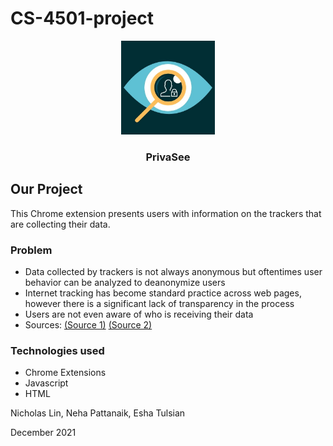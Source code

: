 # CS-4501-project 
<p align="center">
    <img src="https://github.com/Nicholas-Lin/CS-4501-project/blob/main/images/logo.jpg" width="150">
  </a>

  <h3 align="center">PrivaSee</h3>
</p>


## Our Project
This Chrome extension presents users with information on the trackers that are collecting their data.

### Problem 
* Data collected by trackers is not always anonymous but oftentimes user behavior can be analyzed to deanonymize users
* Internet tracking has become standard practice across web pages, however there is a significant lack of transparency in the process
* Users are not even aware of who is receiving their data
* Sources:
[(Source 1)](https://blog.mozilla.org/en/internet-culture/mozilla-explains/what-is-a-web-tracker/)
[(Source 2)](https://choosetoencrypt.com/search-encrypt/internet-tracking-why-its-bad-and-how-to-avoid-it/)

### Technologies used
* Chrome Extensions
* Javascript
* HTML

Nicholas Lin, Neha Pattanaik, Esha Tulsian

December 2021
